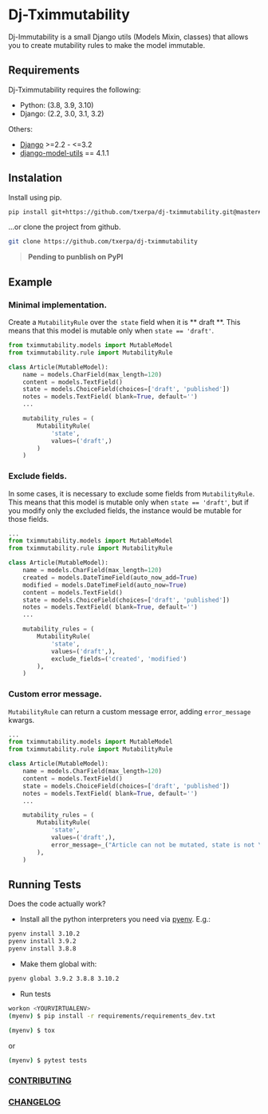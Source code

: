# Dj-Tximmutability

Dj-Immutability is a small Django utils (Models Mixin, classes) that allows you to create mutability rules to make the model immutable.

## Requirements
Dj-Tximmutability requires the following:

* Python: (3.8, 3.9, 3.10)
* Django: (2.2, 3.0, 3.1, 3.2)

Others:
* [Django](https://github.com/django/django) >=2.2 - <=3.2
* [django-model-utils](https://github.com/jazzband/django-model-utils) == 4.1.1

## Instalation
Install using pip.

```bash
pip install git+https://github.com/txerpa/dj-tximmutability.git@master#egg=dj-tximmutability
```
...or clone the project from github.
```bash
git clone https://github.com/txerpa/dj-tximmutability
```
> **Pending to punblish on PyPI**


## Example

### Minimal implementation.
Create a `MutabilityRule` over the` state` field when it is ** draft **.
This means that this model is mutable only when `state == 'draft'`.

```python
from tximmutability.models import MutableModel
from tximmutability.rule import MutabilityRule

class Article(MutableModel):
    name = models.CharField(max_length=120)
    content = models.TextField()
    state = models.ChoiceField(choices=['draft', 'published'])
    notes = models.TextField( blank=True, default='')
    ...

    mutability_rules = (
        MutabilityRule(
            'state',
            values=('draft',)
        )
    )
```

### Exclude fields.

In some cases, it is necessary to exclude some fields from `MutabilityRule`.
This means that this model is mutable only when `state == 'draft'`, but if you modify only the excluded fields,
the instance would be mutable for those fields.
```python
...
from tximmutability.models import MutableModel
from tximmutability.rule import MutabilityRule

class Article(MutableModel):
    name = models.CharField(max_length=120)
    created = models.DateTimeField(auto_now_add=True)
    modified = models.DateTimeField(auto_now=True)
    content = models.TextField()
    state = models.ChoiceField(choices=['draft', 'published'])
    notes = models.TextField( blank=True, default='')
    ...

    mutability_rules = (
        MutabilityRule(
            'state',
            values=('draft',),
            exclude_fields=('created', 'modified')
        ),
    )
```

### Custom error message.

`MutabilityRule` can return a custom message error, adding `error_message` kwargs.
```python
...
from tximmutability.models import MutableModel
from tximmutability.rule import MutabilityRule

class Article(MutableModel):
    name = models.CharField(max_length=120)
    content = models.TextField()
    state = models.ChoiceField(choices=['draft', 'published'])
    notes = models.TextField( blank=True, default='')
    ...

    mutability_rules = (
        MutabilityRule(
            'state',
            values=('draft',),
            error_message=_("Article can not be mutated, state is not \"borrador\"")
        ),
    )
```

## Running Tests

Does the code actually work?

* Install all the python interpreters you need via [pyenv](https://github.com/pyenv/pyenv). E.g.:
```bash
pyenv install 3.10.2
pyenv install 3.9.2
pyenv install 3.8.8
```

* Make them global with:
```bash
pyenv global 3.9.2 3.8.8 3.10.2
```

* Run tests
```bash
workon <YOURVIRTUALENV>
(myenv) $ pip install -r requirements/requirements_dev.txt
```
```bash
(myenv) $ tox
```
or
```bash
(myenv) $ pytest tests
```

### [CONTRIBUTING]( ../CONTRIBUTING.md)
### [CHANGELOG]( ../CHANGELOG.md)


<!--
##Features

TODO

-->
